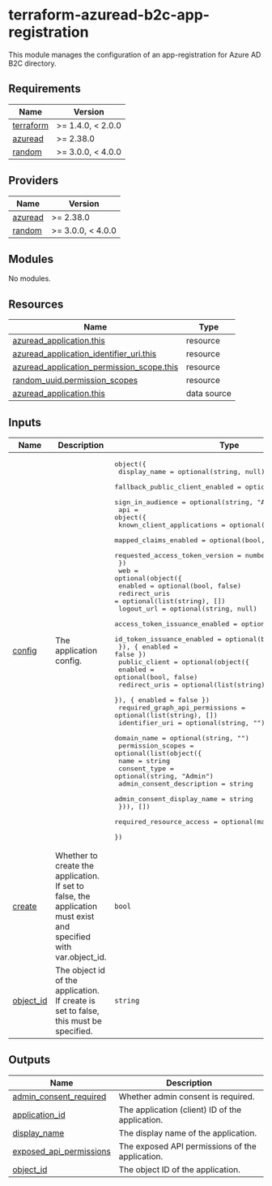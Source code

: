 # terraform-azuread-b2c-app-registration

This module manages the configuration of an app-registration for Azure AD B2C directory.

<!-- BEGIN_TF_DOCS -->
## Requirements

| Name | Version |
|------|---------|
| <a name="requirement_terraform"></a> [terraform](#requirement\_terraform) | >= 1.4.0, < 2.0.0 |
| <a name="requirement_azuread"></a> [azuread](#requirement\_azuread) | >= 2.38.0 |
| <a name="requirement_random"></a> [random](#requirement\_random) | >= 3.0.0, < 4.0.0 |

## Providers

| Name | Version |
|------|---------|
| <a name="provider_azuread"></a> [azuread](#provider\_azuread) | >= 2.38.0 |
| <a name="provider_random"></a> [random](#provider\_random) | >= 3.0.0, < 4.0.0 |

## Modules

No modules.

## Resources

| Name | Type |
|------|------|
| [azuread_application.this](https://registry.terraform.io/providers/hashicorp/azuread/latest/docs/resources/application) | resource |
| [azuread_application_identifier_uri.this](https://registry.terraform.io/providers/hashicorp/azuread/latest/docs/resources/application_identifier_uri) | resource |
| [azuread_application_permission_scope.this](https://registry.terraform.io/providers/hashicorp/azuread/latest/docs/resources/application_permission_scope) | resource |
| [random_uuid.permission_scopes](https://registry.terraform.io/providers/hashicorp/random/latest/docs/resources/uuid) | resource |
| [azuread_application.this](https://registry.terraform.io/providers/hashicorp/azuread/latest/docs/data-sources/application) | data source |

## Inputs

| Name | Description | Type | Default | Required |
|------|-------------|------|---------|:--------:|
| <a name="input_config"></a> [config](#input\_config) | The application config. | <pre>object({<br>    display_name                   = optional(string, null)<br>    fallback_public_client_enabled = optional(bool, false)<br>    sign_in_audience               = optional(string, "AzureADMyOrg")<br>    api = object({<br>      known_client_applications      = optional(list(string), [])<br>      mapped_claims_enabled          = optional(bool, false)<br>      requested_access_token_version = number<br>    })<br>    web = optional(object({<br>      enabled                       = optional(bool, false)<br>      redirect_uris                 = optional(list(string), [])<br>      logout_url                    = optional(string, null)<br>      access_token_issuance_enabled = optional(bool, false)<br>      id_token_issuance_enabled     = optional(bool, false)<br>    }), { enabled = false })<br>    public_client = optional(object({<br>      enabled       = optional(bool, false)<br>      redirect_uris = optional(list(string), [])<br>    }), { enabled = false })<br>    required_graph_api_permissions = optional(list(string), [])<br>    identifier_uri                 = optional(string, "")<br>    domain_name                    = optional(string, "")<br>    permission_scopes = optional(list(object({<br>      name                       = string<br>      consent_type               = optional(string, "Admin")<br>      admin_consent_description  = string<br>      admin_consent_display_name = string<br>    })), [])<br>    required_resource_access = optional(map(list(string)), {})<br>  })</pre> | n/a | yes |
| <a name="input_create"></a> [create](#input\_create) | Whether to create the application. If set to false, the application must exist and specified with var.object\_id. | `bool` | `false` | no |
| <a name="input_object_id"></a> [object\_id](#input\_object\_id) | The object id of the application. If create is set to false, this must be specified. | `string` | `null` | no |

## Outputs

| Name | Description |
|------|-------------|
| <a name="output_admin_consent_required"></a> [admin\_consent\_required](#output\_admin\_consent\_required) | Whether admin consent is required. |
| <a name="output_application_id"></a> [application\_id](#output\_application\_id) | The application (client) ID of the application. |
| <a name="output_display_name"></a> [display\_name](#output\_display\_name) | The display name of the application. |
| <a name="output_exposed_api_permissions"></a> [exposed\_api\_permissions](#output\_exposed\_api\_permissions) | The exposed API permissions of the application. |
| <a name="output_object_id"></a> [object\_id](#output\_object\_id) | The object ID of the application. |
<!-- END_TF_DOCS -->
